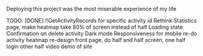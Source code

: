 Deploying this project was the most miserable experience of my life

TODO:
[DONE] !!GetActivityRecords for specific activity id
Rethink Statistics page, make heatmap take 80% of screen instead of half
Loading state
Confirmation on delete activity
Dark mode
Responsiveness for mobile
re-do activity heatmap
re-design front page, do half and half screen, one half login other half video demo of site
